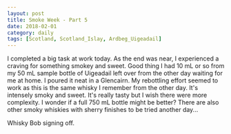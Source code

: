 ```yaml
---
layout: post
title: Smoke Week - Part 5
date: 2018-02-01
category: daily
tags: [Scotland, Scotland_Islay, Ardbeg_Uigeadail]
---
```


I completed a big task at work today. As the end was near, I experienced a craving for something smokey and sweet. Good thing I had 10 mL or so from my 50 mL sample bottle of Uigeadail left over from the other day waiting for me at home. I poured it neat in a Glencairn. My rebottling effort seemed to work as this is the same whisky I remember from the other day. It's intensely smoky and sweet. It's really tasty but I wish there were more complexity. I wonder if a full 750 mL bottle might be better? There are also other smoky whiskies with sherry finishes to be tried another day...

Whisky Bob signing off.

